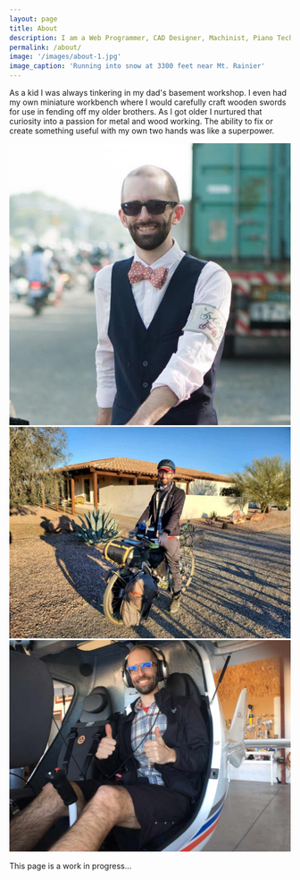```yaml
---
layout: page
title: About
description: I am a Web Programmer, CAD Designer, Machinist, Piano Technician and Bicycle Mechanic currently living in Portland, Oregon. In 2018, I recieved the the Huayu Enrichment Scholarship from the Taiwan Ministry of Education and subsequently studied Mandarin Chinese in Taiwan for four years.
permalink: /about/
image: '/images/about-1.jpg'
image_caption: 'Running into snow at 3300 feet near Mt. Rainier'
---
```


As a kid I was always tinkering in my dad's basement workshop. I even had my own miniature workbench where I would carefully craft wooden swords for use in fending off my older brothers. As I got older I nurtured that curiosity into a passion for metal and wood working. The ability to fix or create something useful with my own two hands was like a superpower. 

<div class="gallery-box">
  <div class="gallery">
    <img src="/images/profile.jpg" loading="lazy">
    <img src="/images/about-2.jpg" loading="lazy">
    <img src="/images/about-3.jpg" loading="lazy">
  </div>
</div>

This page is a work in progress...